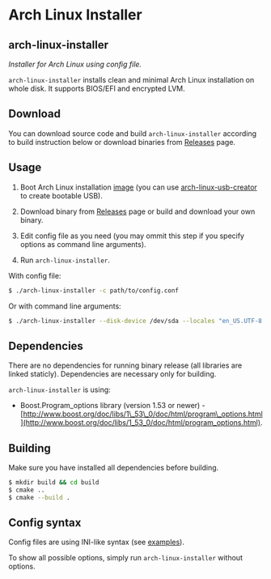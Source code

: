 Arch Linux Installer
====================

arch-linux-installer
--------------------
*Installer for Arch Linux using config file.*

`arch-linux-installer` installs clean and minimal Arch Linux installation 
on whole disk. It supports BIOS/EFI and encrypted LVM.

Download
--------
You can download source code and build `arch-linux-installer` according to build 
instruction below or download binaries from [Releases](https://github.com/brano-holy/arch-linux-installer/releases) 
page.

Usage
-----
1. Boot Arch Linux installation [image](https://www.archlinux.org/download/) (you 
can use [arch-linux-usb-creator](https://github.com/brano-holy/arch-linux-usb-creator) 
to create bootable USB).

2. Download binary from [Releases](https://github.com/brano-holy/arch-linux-installer/releases) 
page or build and download your own binary.

3. Edit config file as you need (you may ommit this step if you specify options 
as command line arguments).

4. Run `arch-linux-installer`.

With config file:
```bash
$ ./arch-linux-installer -c path/to/config.conf
```

Or with command line arguments:
```bash
$ ./arch-linux-installer --disk-device /dev/sda --locales "en_US.UTF-8 UTF-8" --lang en\_US --hostname my-arch --timezone Europe/Prague
```

Dependencies
------------
There are no dependencies for running binary release (all libraries are linked 
staticly). Dependencies are necessary only for building.

`arch-linux-installer` is using:

* Boost.Program_options library (version 1.53 
or newer) - [http://www.boost.org/doc/libs/1\_53\_0/doc/html/program\_options.html](http://www.boost.org/doc/libs/1_53_0/doc/html/program_options.html).

Building
--------
Make sure you have installed all dependencies before building.

```bash
$ mkdir build && cd build
$ cmake ..
$ cmake --build .
```

Config syntax
-------------
Config files are using INI-like syntax (see [examples](https://github.com/brano-holy/arch-linux-installer/tree/master/examples)).

To show all possible options, simply run `arch-linux-installer` without options.
